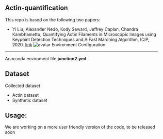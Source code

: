 Actin-quantification
-------
This repo is based on the following two papers:

* Yi Liu, Alexander Nedo, Kody Seward, Jeffrey Caplan, Chandra Kambhamettu, Quantifying Actin Filaments in Microscopic Images using Keypoint Detection Techniques and A Fast Marching Algorithm, ICIP, 2020. [link](https://ieeexplore.ieee.org/document/9191337)
![avatar](http://baidu.com/pic/doge.png)
Environment Configuration
----------------------
Anaconda enviroment file **junction2.yml**

Dataset
-------
Collected dataset
* Actin dataset
* Synthetic dataset

Usage: 
------------
We are working on a more user friendly version of the code, to be released soon





